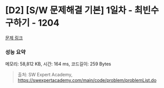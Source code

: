 # [D2] [S/W 문제해결 기본] 1일차 - 최빈수 구하기 - 1204 

[문제 링크](https://swexpertacademy.com/main/code/problem/problemDetail.do?contestProbId=AV13zo1KAAACFAYh) 

### 성능 요약

메모리: 58,812 KB, 시간: 164 ms, 코드길이: 259 Bytes



> 출처: SW Expert Academy, https://swexpertacademy.com/main/code/problem/problemList.do
